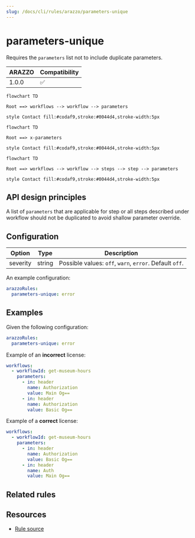 ```yaml
---
slug: /docs/cli/rules/arazzo/parameters-unique
---
```


# parameters-unique

Requires the `parameters` list not to include duplicate parameters.

| ARAZZO | Compatibility |
| ------ | ------------- |
| 1.0.0  | ✅            |

```mermaid
flowchart TD

Root ==> workflows --> workflow --> parameters

style Contact fill:#codaf9,stroke:#0044d4,stroke-width:5px
```

```mermaid
flowchart TD

Root ==> x-parameters

style Contact fill:#codaf9,stroke:#0044d4,stroke-width:5px
```

```mermaid
flowchart TD

Root ==> workflows --> workflow --> steps --> step --> parameters

style Contact fill:#codaf9,stroke:#0044d4,stroke-width:5px
```

## API design principles

A list of `parameters` that are applicable for step or all steps described under workflow should not be duplicated to avoid shallow parameter override.

## Configuration

| Option   | Type   | Description                                             |
| -------- | ------ | ------------------------------------------------------- |
| severity | string | Possible values: `off`, `warn`, `error`. Default `off`. |

An example configuration:

```yaml
arazzoRules:
  parameters-unique: error
```

## Examples

Given the following configuration:

```yaml
arazzoRules:
  parameters-unique: error
```

Example of an **incorrect** license:

```yaml Object example
workflows:
  - workflowId: get-museum-hours
    parameters:
      - in: header
        name: Authorization
        value: Main Og==
      - in: header
        name: Authorization
        value: Basic Og==
```

Example of a **correct** license:

```yaml Object example
workflows:
  - workflowId: get-museum-hours
    parameters:
      - in: header
        name: Authorization
        value: Basic Og==
      - in: header
        name: Auth
        value: Main Og==
```

## Related rules

## Resources

- [Rule source](https://github.com/Redocly/redocly-cli/blob/main/packages/core/src/rules/arazzo/parameters-unique.ts)
